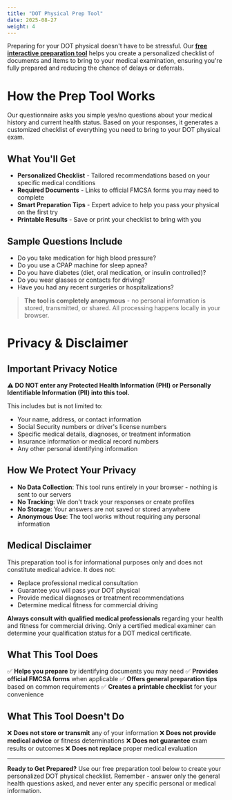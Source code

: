 ```yaml
---
title: "DOT Physical Prep Tool"
date: 2025-08-27
weight: 4
---
```


Preparing for your DOT physical doesn't have to be stressful. Our **[free interactive preparation tool](/dotonspot/prep/)** helps you create a personalized checklist of documents and items to bring to your medical examination, ensuring you're fully prepared and reducing the chance of delays or deferrals.

# How the Prep Tool Works

Our questionnaire asks you simple yes/no questions about your medical history and current health status. Based on your responses, it generates a customized checklist of everything you need to bring to your DOT physical exam.

## What You'll Get

- **Personalized Checklist** - Tailored recommendations based on your specific medical conditions
- **Required Documents** - Links to official FMCSA forms you may need to complete
- **Smart Preparation Tips** - Expert advice to help you pass your physical on the first try
- **Printable Results** - Save or print your checklist to bring with you

## Sample Questions Include

- Do you take medication for high blood pressure?
- Do you use a CPAP machine for sleep apnea?
- Do you have diabetes (diet, oral medication, or insulin controlled)?
- Do you wear glasses or contacts for driving?
- Have you had any recent surgeries or hospitalizations?

> **The tool is completely anonymous** - no personal information is stored, transmitted, or shared. All processing happens locally in your browser.

# Privacy & Disclaimer

## Important Privacy Notice

**⚠️ DO NOT enter any Protected Health Information (PHI) or Personally Identifiable Information (PII) into this tool.**

This includes but is not limited to:
- Your name, address, or contact information
- Social Security numbers or driver's license numbers
- Specific medical details, diagnoses, or treatment information
- Insurance information or medical record numbers
- Any other personal identifying information

## How We Protect Your Privacy

- **No Data Collection**: This tool runs entirely in your browser - nothing is sent to our servers
- **No Tracking**: We don't track your responses or create profiles
- **No Storage**: Your answers are not saved or stored anywhere
- **Anonymous Use**: The tool works without requiring any personal information

## Medical Disclaimer

This preparation tool is for informational purposes only and does not constitute medical advice. It does not:

- Replace professional medical consultation
- Guarantee you will pass your DOT physical
- Provide medical diagnoses or treatment recommendations
- Determine medical fitness for commercial driving

**Always consult with qualified medical professionals** regarding your health and fitness for commercial driving. Only a certified medical examiner can determine your qualification status for a DOT medical certificate.

## What This Tool Does

✅ **Helps you prepare** by identifying documents you may need
✅ **Provides official FMCSA forms** when applicable
✅ **Offers general preparation tips** based on common requirements
✅ **Creates a printable checklist** for your convenience

## What This Tool Doesn't Do

❌ **Does not store or transmit** any of your information
❌ **Does not provide medical advice** or fitness determinations
❌ **Does not guarantee** exam results or outcomes
❌ **Does not replace** proper medical evaluation

---

**Ready to Get Prepared?** Use our free preparation tool below to create your personalized DOT physical checklist. Remember - answer only the general health questions asked, and never enter any specific personal or medical information.
